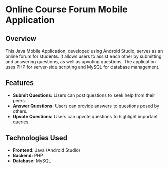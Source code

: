 

# Online Course Forum Mobile Application

## Overview

This Java Mobile Application, developed using Android Studio, serves as an online forum for students. It allows users to assist each other by submitting and answering questions, as well as upvoting questions. The application uses PHP for server-side scripting and MySQL for database management.

## Features

- **Submit Questions:** Users can post questions to seek help from their peers.
- **Answer Questions:** Users can provide answers to questions posed by others.
- **Upvote Questions:** Users can upvote questions to highlight important queries.

## Technologies Used

- **Frontend:** Java (Android Studio)
- **Backend:** PHP
- **Database:** MySQL

